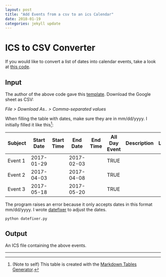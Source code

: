 ```yaml
---
layout: post
title: "Add Events from a csv to an ics Calendar"
date: 2018-01-19
categories: jekyll update
---
```

# ICS to CSV Converter
If you would like to convert a list of dates into calendar events, take a look at [this code](https://n8henrie.com/2013/05/spreadsheet-to-calendar/).

## Input

The author of the above code gave this [template](https://docs.google.com/spreadsheets/d/1k0eJMoytqFNn6G2QS3cEo2Of350lKF6x3gbEvbfMnkA/edit#gid=1). Download the Google sheet as CSV:

*File > Download As.. > Comma-separated values*

When filling the table with dates, make sure they are in mm/dd/yyyy. I initially filled it like this[^1]:

| Subject | Start Date | Start Time | End Date   | End Time | All Day Event | Description | Location | Private |
|---------|------------|------------|------------|----------|---------------|-------------|----------|---------|
| Event 1 | 2017-01-29 |            | 2017-02-03 |          | TRUE          |             |          | TRUE    |
| Event 2 | 2017-04-03 |            | 2017-04-08 |          | TRUE          |             |          | TRUE    |
| Event 3 | 2017-05-18 |            | 2017-05-20 |          | TRUE          |             |          | TRUE    |

The program raises an error because it only accepts dates in this format mm/dd/yyyy. I wrote [datefixer](https://github.com/azizcodes/datetimetools/blob/master/datefixer.py) to adjust the dates. 

```
python datefixer.py 
```

## Output
An ICS file containing the above events.

---
[^1]: (Note to self) This table is created with the [Markdown Tables Generator](http://www.tablesgenerator.com/markdown_tables).
